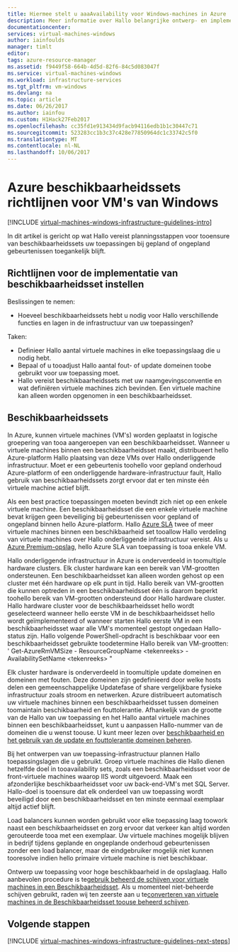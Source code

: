 ```yaml
---
title: Hiermee stelt u aaaAvailability voor Windows-machines in Azure | Microsoft Docs
description: Meer informatie over Hallo belangrijke ontwerp- en implementatiestappen richtlijnen voor het implementeren van Beschikbaarheidssets in Azure-infrastructuurservices.
documentationcenter: 
services: virtual-machines-windows
author: iainfoulds
manager: timlt
editor: 
tags: azure-resource-manager
ms.assetid: f9449f58-664b-4d5d-82f6-84c5d083047f
ms.service: virtual-machines-windows
ms.workload: infrastructure-services
ms.tgt_pltfrm: vm-windows
ms.devlang: na
ms.topic: article
ms.date: 06/26/2017
ms.author: iainfou
ms.custom: H1Hack27Feb2017
ms.openlocfilehash: cc35fd1e913434d9facb94116edb1b1c30447c71
ms.sourcegitcommit: 523283cc1b3c37c428e77850964dc1c33742c5f0
ms.translationtype: MT
ms.contentlocale: nl-NL
ms.lasthandoff: 10/06/2017
---
```

# <a name="azure-availability-sets-guidelines-for-windows-vms"></a>Azure beschikbaarheidssets richtlijnen voor VM's van Windows

[!INCLUDE [virtual-machines-windows-infrastructure-guidelines-intro](../../../includes/virtual-machines-windows-infrastructure-guidelines-intro.md)]

In dit artikel is gericht op wat Hallo vereist planningsstappen voor tooensure van beschikbaarheidssets uw toepassingen bij gepland of ongepland gebeurtenissen toegankelijk blijft.

## <a name="implementation-guidelines-for-availability-sets"></a>Richtlijnen voor de implementatie van beschikbaarheidsset instellen
Beslissingen te nemen:

* Hoeveel beschikbaarheidssets hebt u nodig voor Hallo verschillende functies en lagen in de infrastructuur van uw toepassingen?

Taken:

* Definieer Hallo aantal virtuele machines in elke toepassingslaag die u nodig hebt.
* Bepaal of u tooadjust Hallo aantal fout- of update domeinen toobe gebruikt voor uw toepassing moet.
* Hallo vereist beschikbaarheidssets met uw naamgevingsconventie en wat definiëren virtuele machines zich bevinden. Een virtuele machine kan alleen worden opgenomen in een beschikbaarheidsset.

## <a name="availability-sets"></a>Beschikbaarheidssets
In Azure, kunnen virtuele machines (VM's) worden geplaatst in logische groepering van tooa aangeroepen van een beschikbaarheidsset. Wanneer u virtuele machines binnen een beschikbaarheidsset maakt, distribueert hello Azure-platform Hallo plaatsing van deze VMs over Hallo onderliggende infrastructuur. Moet er een gebeurtenis toohello voor gepland onderhoud Azure-platform of een onderliggende hardware-infrastructuur fault, Hallo gebruik van beschikbaarheidssets zorgt ervoor dat er ten minste één virtuele machine actief blijft.

Als een best practice toepassingen moeten bevindt zich niet op een enkele virtuele machine. Een beschikbaarheidsset die een enkele virtuele machine bevat krijgen geen beveiliging bij gebeurtenissen voor gepland of ongepland binnen hello Azure-platform. Hallo [Azure SLA](https://azure.microsoft.com/support/legal/sla/virtual-machines) twee of meer virtuele machines binnen een beschikbaarheid set tooallow Hallo verdeling van virtuele machines over Hallo onderliggende infrastructuur vereist. Als u [Azure Premium-opslag](../../storage/storage-premium-storage.md?toc=%2fazure%2fvirtual-machines%2flinux%2ftoc.json), hello Azure SLA van toepassing is tooa enkele VM.

Hallo onderliggende infrastructuur in Azure is onderverdeeld in toomultiple hardware clusters. Elk cluster hardware kan een bereik van VM-grootten ondersteunen. Een beschikbaarheidsset kan alleen worden gehost op een cluster met één hardware op elk punt in tijd. Hallo bereik van VM-grootten die kunnen optreden in een beschikbaarheidsset één is daarom beperkt toohello bereik van VM-grootten ondersteund door Hallo hardware cluster. Hallo hardware cluster voor de beschikbaarheidsset hello wordt geselecteerd wanneer hello eerste VM in de beschikbaarheidsset hello wordt geïmplementeerd of wanneer starten Hallo eerste VM in een beschikbaarheidsset waar alle VM's momenteel gestopt ongedaan Hallo-status zijn. Hallo volgende PowerShell-opdracht is beschikbaar voor een beschikbaarheidsset gebruikte toodetermine Hallo bereik van VM-grootten: ' Get-AzureRmVMSize - ResourceGroupName \<tekenreeks\> - AvailabilitySetName \<tekenreeks\> "

Elk cluster hardware is onderverdeeld in toomultiple update domeinen en domeinen met fouten. Deze domeinen zijn gedefinieerd door welke hosts delen een gemeenschappelijke Updatefase of share vergelijkbare fysieke infrastructuur zoals stroom en netwerken. Azure distribueert automatisch uw virtuele machines binnen een beschikbaarheidsset tussen domeinen toomaintain beschikbaarheid en fouttolerantie. Afhankelijk van de grootte van de Hallo van uw toepassing en het Hallo aantal virtuele machines binnen een beschikbaarheidsset, kunt u aanpassen Hallo-nummer van de domeinen die u wenst toouse. U kunt meer lezen over [beschikbaarheid en het gebruik van de update en fouttolerantie domeinen beheren](manage-availability.md).

Bij het ontwerpen van uw toepassing-infrastructuur plannen Hallo toepassingslagen die u gebruikt. Groep virtuele machines die Hallo dienen hetzelfde doel in tooavailability sets, zoals een beschikbaarheidsset voor de front-virtuele machines waarop IIS wordt uitgevoerd. Maak een afzonderlijke beschikbaarheidsset voor uw back-end-VM's met SQL Server. Hallo-doel is tooensure dat elk onderdeel van uw toepassing wordt beveiligd door een beschikbaarheidsset en ten minste eenmaal exemplaar altijd actief blijft.

Load balancers kunnen worden gebruikt voor elke toepassing laag toowork naast een beschikbaarheidsset en zorg ervoor dat verkeer kan altijd worden gerouteerde tooa met een exemplaar. Uw virtuele machines mogelijk blijven in bedrijf tijdens geplande en ongeplande onderhoud gebeurtenissen zonder een load balancer, maar de eindgebruiker mogelijk niet kunnen tooresolve indien hello primaire virtuele machine is niet beschikbaar.

Ontwerp uw toepassing voor hoge beschikbaarheid in de opslaglaag. Hallo aanbevolen procedure is te[gebruik beheerd de schijven voor virtuele machines in een Beschikbaarheidsset](manage-availability.md#use-managed-disks-for-vms-in-an-availability-set). Als u momenteel niet-beheerde schijven gebruikt, raden wij ten zeerste aan u te[converteren van virtuele machines in de Beschikbaarheidsset toouse beheerd schijven](convert-unmanaged-to-managed-disks.md#convert-vms-in-an-availability-set).

## <a name="next-steps"></a>Volgende stappen
[!INCLUDE [virtual-machines-windows-infrastructure-guidelines-next-steps](../../../includes/virtual-machines-windows-infrastructure-guidelines-next-steps.md)]
